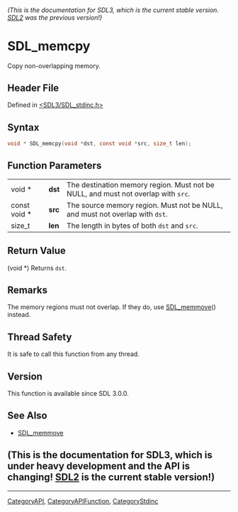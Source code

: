 ###### (This is the documentation for SDL3, which is the current stable version. [SDL2](https://wiki.libsdl.org/SDL2/) was the previous version!)
# SDL_memcpy

Copy non-overlapping memory.

## Header File

Defined in [<SDL3/SDL_stdinc.h>](https://github.com/libsdl-org/SDL/blob/main/include/SDL3/SDL_stdinc.h)

## Syntax

```c
void * SDL_memcpy(void *dst, const void *src, size_t len);
```

## Function Parameters

|              |         |                                                                                   |
| ------------ | ------- | --------------------------------------------------------------------------------- |
| void *       | **dst** | The destination memory region. Must not be NULL, and must not overlap with `src`. |
| const void * | **src** | The source memory region. Must not be NULL, and must not overlap with `dst`.      |
| size_t       | **len** | The length in bytes of both `dst` and `src`.                                      |

## Return Value

(void *) Returns `dst`.

## Remarks

The memory regions must not overlap. If they do, use
[SDL_memmove](SDL_memmove)() instead.

## Thread Safety

It is safe to call this function from any thread.

## Version

This function is available since SDL 3.0.0.

## See Also

- [SDL_memmove](SDL_memmove)


## (This is the documentation for SDL3, which is under heavy development and the API is changing! [SDL2](https://wiki.libsdl.org/SDL2/) is the current stable version!)



----
[CategoryAPI](CategoryAPI), [CategoryAPIFunction](CategoryAPIFunction), [CategoryStdinc](CategoryStdinc)

